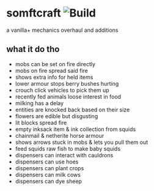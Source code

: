 # somftcraft ![Build](https://github.com/DeflatedPickle/somftcraft/actions/workflows/gradle-build.yml/badge.svg)
a vanilla+ mechanics overhaul and additions

## what it do tho
- mobs can be set on fire directly
- mobs on fire spread said fire
- shows extra info for held items
- lower armour stops berry bushes hurting
- crouch click vehicles to pick them up
- recently fed animals loose interest in food
- milking has a delay
- entities are knocked back based on their size
- flowers are edible but disgusting
- lit blocks spread fire
- empty inksack item & ink collection from squids
- chainmail & netherite horse armour
- shows arrows stuck in mobs & lets you pull them out
- feed squids raw fish to make baby squids
- dispensers can interact with cauldrons
- dispensers can use hoes
- dispensers can plant crops
- dispensers can milk cows
- dispensers can dye sheep

